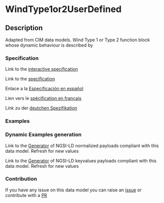 # WindType1or2UserDefined

## Description 

Adapted from CIM data models. Wind Type 1 or Type 2 function block whose dynamic behaviour is described by
### Specification

Link to the [interactive specification](https://swagger.lab.fiware.org/?url=https://github.com/smart-data-models/dataModel.EnergyCIM/blob/master/WindType1or2UserDefined/swagger.yaml)

Link to the [specification](https://github.com/smart-data-models/dataModel.EnergyCIM/blob/master/WindType1or2UserDefined/doc/spec.md)

Enlace a la [Especificación en español](https://github.com/smart-data-models/dataModel.EnergyCIM/blob/master/WindType1or2UserDefined/doc/spec_ES.md)

Lien vers le [spécification en français](https://github.com/smart-data-models/dataModel.EnergyCIM/blob/master/WindType1or2UserDefined/doc/spec_FR.md)

Link zu der [deutchen Spezifikation](https://github.com/smart-data-models/dataModel.EnergyCIM/blob/master/WindType1or2UserDefined/doc/spec_DE.md)
### Examples
### Dynamic Examples generation

Link to the [Generator](https://smartdatamodels.org/extra/ngsi-ld_generator_v0.92.php?schemaUrl=https://raw.githubusercontent.com/smart-data-models/dataModel.EnergyCIM/master/WindType1or2UserDefined/schema.json&email=info@smartdatamodels.org) of NGSI-LD normalized payloads compliant with this data model. Refresh for new values

Link to the [Generator](https://smartdatamodels.org/extra/ngsi-ld_generator_keyvalues_v0.92.php?schemaUrl=https://raw.githubusercontent.com/smart-data-models/dataModel.EnergyCIM/master/WindType1or2UserDefined/schema.json&email=info@smartdatamodels.org) of NGSI-LD keyvalues payloads compliant with this data model. Refresh for new values
### Contribution

 If you have any issue on this data model you can raise an [issue](https://github.com/smart-data-models/dataModel.EnergyCIM/issues)  or contribute with a [PR](https://github.com/smart-data-models/dataModel.EnergyCIM/pulls)
